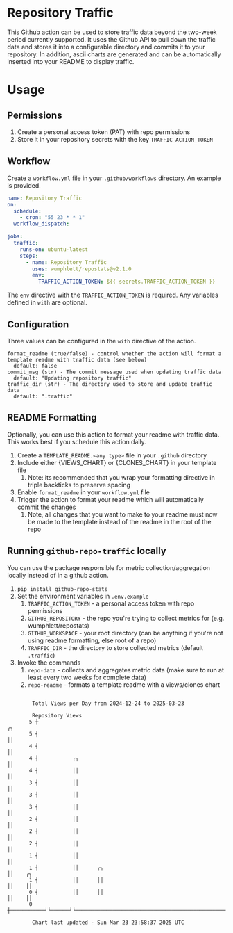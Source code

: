 # Repository Traffic

This Github action can be used to store traffic data beyond the two-week period currently supported.
It uses the Github API to pull down the traffic data and stores it into a configurable directory and commits it to your 
repository. In addition, ascii charts are generated and can be automatically inserted into your README to display traffic.

# Usage
## Permissions
1. Create a personal access token (PAT) with repo permissions
2. Store it in your repository secrets with the key `TRAFFIC_ACTION_TOKEN`

## Workflow
Create a `workflow.yml` file in your `.github/workflows` directory. An example is provided.

```yaml
name: Repository Traffic
on:
  schedule:
    - cron: "55 23 * * 1"
  workflow_dispatch:

jobs:
  traffic:
    runs-on: ubuntu-latest
    steps:
      - name: Repository Traffic
        uses: wumphlett/repostats@v2.1.0
        env:
          TRAFFIC_ACTION_TOKEN: ${{ secrets.TRAFFIC_ACTION_TOKEN }}
```
The `env` directive with the `TRAFFIC_ACTION_TOKEN` is required. Any variables defined in `with` are optional.

## Configuration
Three values can be configured in the `with` directive of the action.
```
format_readme (true/false) - control whether the action will format a template readme with traffic data (see below)
  default: false
commit_msg (str) - The commit message used when updating traffic data
  default: "Updating repository traffic"
traffic_dir (str) - The directory used to store and update traffic data
  default: ".traffic"
```

## README Formatting
Optionally, you can use this action to format your readme with traffic data. This works best if you schedule this action
daily.

1. Create a `TEMPLATE_README.<any type>` file in your `.github` directory
2. Include either {VIEWS_CHART} or {CLONES_CHART} in your template file
   1. Note: its recommended that you wrap your formatting directive in triple backticks to preserve spacing
3. Enable `format_readme` in your `workflow.yml` file
4. Trigger the action to format your readme which will automatically commit the changes
   1. Note, all changes that you want to make to your readme must now be made to the template instead of the readme in the root of the repo

## Running `github-repo-traffic` locally
You can use the package responsible for metric collection/aggregation locally instead of in a github action.

1. `pip install github-repo-stats`
2. Set the environment variables in `.env.example`
   1. `TRAFFIC_ACTION_TOKEN` - a personal access token with repo permissions
   2. `GITHUB_REPOSITORY` - the repo you're trying to collect metrics for (e.g. wumphlett/repostats)
   3. `GITHUB_WORKSPACE` - your root directory (can be anything if you're not using readme formatting, else root of a repo)
   4. `TRAFFIC_DIR` - the directory to store collected metrics (default `.traffic`)
3. Invoke the commands
   1. `repo-data` - collects and aggregates metric data (make sure to run at least every two weeks for complete data)
   2. `repo-readme` - formats a template readme with a views/clones chart

```

        Total Views per Day from 2024-12-24 to 2025-03-23

        Repository Views
       5 ┼                                                                              ╭╮
       5 ┤                                                                              ││
       4 ┤                                                                              ││
       4 ┤           ╭╮                                                                 ││
       4 ┤           ││                                                                 ││
       3 ┤           ││                                                                 ││
       3 ┤           ││                                                                 ││
       3 ┤           ││                                                                 ││
       2 ┤           ││                                                                 ││
       2 ┤           ││                                                                 ││
       2 ┤           ││                                                                 ││
       1 ┤           ││                                                                 ││
       1 ┤           ││      ╭╮                                                         ││    ╭╮
       1 ┤           ││      ││                                                         ││    ││
       0 ┤           ││      ││                                                         ││    ││
       0 ┼───────────╯╰──────╯╰─────────────────────────────────────────────────────────╯╰────╯╰───

        Chart last updated - Sun Mar 23 23:58:37 2025 UTC
        
```
